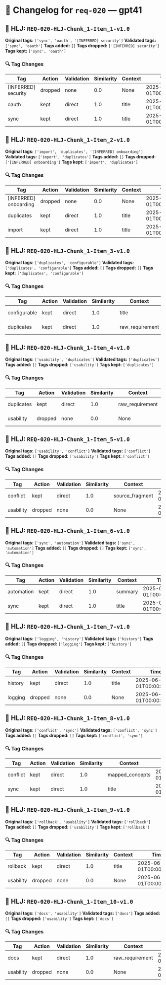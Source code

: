 # 📝 Changelog for `req-020` — **gpt41**

## 🔹 HLJ: `REQ-020-HLJ-Chunk_1-Item_1-v1.0`

**Original tags:** `['sync', 'oauth', '[INFERRED] security']`
**Validated tags:** `['sync', 'oauth']`
**Tags added:** `[]`
**Tags dropped:** `['[INFERRED] security']`
**Tags kept:** `['sync', 'oauth']`

### 🔍 Tag Changes
| Tag | Action   | Validation | Similarity | Context           | Timestamp               |
|-----|----------|------------|------------|-------------------|-------------------------|
| [INFERRED] security | dropped | none | 0.0 | None | 2025-06-01T00:00:33.006639Z |
| oauth | kept | direct | 1.0 | title | 2025-06-01T00:00:32.859581Z |
| sync | kept | direct | 1.0 | title | 2025-06-01T00:00:32.855043Z |

## 🔹 HLJ: `REQ-020-HLJ-Chunk_1-Item_2-v1.0`

**Original tags:** `['import', 'duplicates', '[INFERRED] onboarding']`
**Validated tags:** `['import', 'duplicates']`
**Tags added:** `[]`
**Tags dropped:** `['[INFERRED] onboarding']`
**Tags kept:** `['import', 'duplicates']`

### 🔍 Tag Changes
| Tag | Action   | Validation | Similarity | Context           | Timestamp               |
|-----|----------|------------|------------|-------------------|-------------------------|
| [INFERRED] onboarding | dropped | none | 0.0 | None | 2025-06-01T00:00:33.161689Z |
| duplicates | kept | direct | 1.0 | title | 2025-06-01T00:00:33.014750Z |
| import | kept | direct | 1.0 | title | 2025-06-01T00:00:33.011088Z |

## 🔹 HLJ: `REQ-020-HLJ-Chunk_1-Item_3-v1.0`

**Original tags:** `['duplicates', 'configurable']`
**Validated tags:** `['duplicates', 'configurable']`
**Tags added:** `[]`
**Tags dropped:** `[]`
**Tags kept:** `['duplicates', 'configurable']`

### 🔍 Tag Changes
| Tag | Action   | Validation | Similarity | Context           | Timestamp               |
|-----|----------|------------|------------|-------------------|-------------------------|
| configurable | kept | direct | 1.0 | title | 2025-06-01T00:00:33.230603Z |
| duplicates | kept | direct | 1.0 | raw_requirement | 2025-06-01T00:00:33.226551Z |

## 🔹 HLJ: `REQ-020-HLJ-Chunk_1-Item_4-v1.0`

**Original tags:** `['usability', 'duplicates']`
**Validated tags:** `['duplicates']`
**Tags added:** `[]`
**Tags dropped:** `['usability']`
**Tags kept:** `['duplicates']`

### 🔍 Tag Changes
| Tag | Action   | Validation | Similarity | Context           | Timestamp               |
|-----|----------|------------|------------|-------------------|-------------------------|
| duplicates | kept | direct | 1.0 | raw_requirement | 2025-06-01T00:00:33.437452Z |
| usability | dropped | none | 0.0 | None | 2025-06-01T00:00:33.374396Z |

## 🔹 HLJ: `REQ-020-HLJ-Chunk_1-Item_5-v1.0`

**Original tags:** `['usability', 'conflict']`
**Validated tags:** `['conflict']`
**Tags added:** `[]`
**Tags dropped:** `['usability']`
**Tags kept:** `['conflict']`

### 🔍 Tag Changes
| Tag | Action   | Validation | Similarity | Context           | Timestamp               |
|-----|----------|------------|------------|-------------------|-------------------------|
| conflict | kept | direct | 1.0 | source_fragment | 2025-06-01T00:00:33.620439Z |
| usability | dropped | none | 0.0 | None | 2025-06-01T00:00:33.603465Z |

## 🔹 HLJ: `REQ-020-HLJ-Chunk_1-Item_6-v1.0`

**Original tags:** `['sync', 'automation']`
**Validated tags:** `['sync', 'automation']`
**Tags added:** `[]`
**Tags dropped:** `[]`
**Tags kept:** `['sync', 'automation']`

### 🔍 Tag Changes
| Tag | Action   | Validation | Similarity | Context           | Timestamp               |
|-----|----------|------------|------------|-------------------|-------------------------|
| automation | kept | direct | 1.0 | summary | 2025-06-01T00:00:33.636579Z |
| sync | kept | direct | 1.0 | title | 2025-06-01T00:00:33.624812Z |

## 🔹 HLJ: `REQ-020-HLJ-Chunk_1-Item_7-v1.0`

**Original tags:** `['logging', 'history']`
**Validated tags:** `['history']`
**Tags added:** `[]`
**Tags dropped:** `['logging']`
**Tags kept:** `['history']`

### 🔍 Tag Changes
| Tag | Action   | Validation | Similarity | Context           | Timestamp               |
|-----|----------|------------|------------|-------------------|-------------------------|
| history | kept | direct | 1.0 | title | 2025-06-01T00:00:33.790963Z |
| logging | dropped | none | 0.0 | None | 2025-06-01T00:00:33.786649Z |

## 🔹 HLJ: `REQ-020-HLJ-Chunk_1-Item_8-v1.0`

**Original tags:** `['conflict', 'sync']`
**Validated tags:** `['conflict', 'sync']`
**Tags added:** `[]`
**Tags dropped:** `[]`
**Tags kept:** `['conflict', 'sync']`

### 🔍 Tag Changes
| Tag | Action   | Validation | Similarity | Context           | Timestamp               |
|-----|----------|------------|------------|-------------------|-------------------------|
| conflict | kept | direct | 1.0 | mapped_concepts | 2025-06-01T00:00:33.808603Z |
| sync | kept | direct | 1.0 | title | 2025-06-01T00:00:33.812109Z |

## 🔹 HLJ: `REQ-020-HLJ-Chunk_1-Item_9-v1.0`

**Original tags:** `['rollback', 'usability']`
**Validated tags:** `['rollback']`
**Tags added:** `[]`
**Tags dropped:** `['usability']`
**Tags kept:** `['rollback']`

### 🔍 Tag Changes
| Tag | Action   | Validation | Similarity | Context           | Timestamp               |
|-----|----------|------------|------------|-------------------|-------------------------|
| rollback | kept | direct | 1.0 | title | 2025-06-01T00:00:33.814852Z |
| usability | dropped | none | 0.0 | None | 2025-06-01T00:00:33.950434Z |

## 🔹 HLJ: `REQ-020-HLJ-Chunk_1-Item_10-v1.0`

**Original tags:** `['docs', 'usability']`
**Validated tags:** `['docs']`
**Tags added:** `[]`
**Tags dropped:** `['usability']`
**Tags kept:** `['docs']`

### 🔍 Tag Changes
| Tag | Action   | Validation | Similarity | Context           | Timestamp               |
|-----|----------|------------|------------|-------------------|-------------------------|
| docs | kept | direct | 1.0 | raw_requirement | 2025-06-01T00:00:34.015472Z |
| usability | dropped | none | 0.0 | None | 2025-06-01T00:00:34.153024Z |
